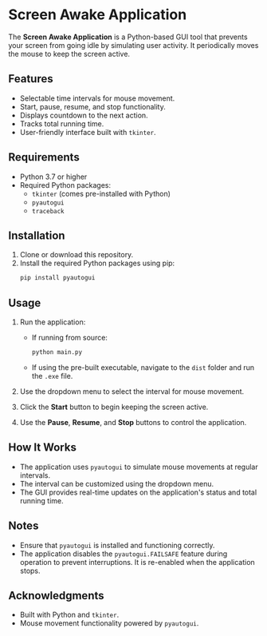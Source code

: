 # Screen Awake Application

The **Screen Awake Application** is a Python-based GUI tool that prevents your screen from going idle by simulating user activity. It periodically moves the mouse to keep the screen active.

## Features

- Selectable time intervals for mouse movement.
- Start, pause, resume, and stop functionality.
- Displays countdown to the next action.
- Tracks total running time.
- User-friendly interface built with `tkinter`.

## Requirements

- Python 3.7 or higher
- Required Python packages:
  - `tkinter` (comes pre-installed with Python)
  - `pyautogui`
  - `traceback`

## Installation

1. Clone or download this repository.
2. Install the required Python packages using pip:
   ```bash
   pip install pyautogui
   ```

## Usage

1. Run the application:
   - If running from source:
     ```bash
     python main.py
     ```
   - If using the pre-built executable, navigate to the `dist` folder and run the `.exe` file.

2. Use the dropdown menu to select the interval for mouse movement.
3. Click the **Start** button to begin keeping the screen active.
4. Use the **Pause**, **Resume**, and **Stop** buttons to control the application.

## How It Works

- The application uses `pyautogui` to simulate mouse movements at regular intervals.
- The interval can be customized using the dropdown menu.
- The GUI provides real-time updates on the application's status and total running time.

## Notes

- Ensure that `pyautogui` is installed and functioning correctly.
- The application disables the `pyautogui.FAILSAFE` feature during operation to prevent interruptions. It is re-enabled when the application stops.

## Acknowledgments

- Built with Python and `tkinter`.
- Mouse movement functionality powered by `pyautogui`.
